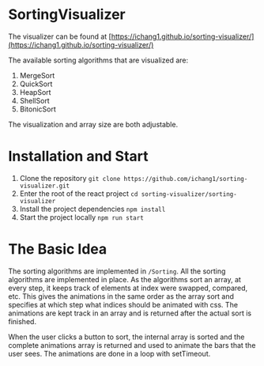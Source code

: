 # SortingVisualizer

The visualizer can be found at [https://ichang1.github.io/sorting-visualizer/](https://ichang1.github.io/sorting-visualizer/)

The available sorting algorithms that are visualized are:

1. MergeSort
2. QuickSort
3. HeapSort
4. ShellSort
5. BitonicSort

The visualization and array size are both adjustable.

# Installation and Start

1. Clone the repository `git clone https://github.com/ichang1/sorting-visualizer.git`
2. Enter the root of the react project `cd sorting-visualizer/sorting-visualizer`
3. Install the project dependencies `npm install`
4. Start the project locally `npm run start`

# The Basic Idea

The sorting algorithms are implemented in `/Sorting`. All the sorting algorithms are implemented in place. As the algorithms sort an array, at every step, it keeps track of elements at index were swapped, compared, etc. This gives the animations in the same order as the array sort and specifies at which step what indices should be animated with css. The animations are kept track in an array and is returned after the actual sort is finished.

When the user clicks a button to sort, the internal array is sorted and the complete animations array is returned and used to animate the bars that the user sees.
The animations are done in a loop with setTimeout.
